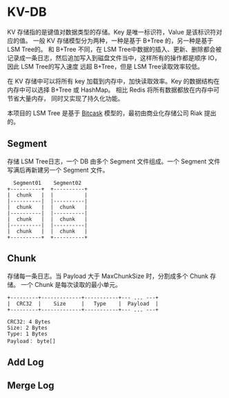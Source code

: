 # KV-DB

KV 存储指的是键值对数据类型的存储。Key 是唯一标识符，Value 是该标识符对应的值。 一般 KV 存储模型分为两种，一种是基于 B+Tree 的，另一种是基于 LSM Tree的。
和 B+Tree 不同，在 LSM Tree中数据的插入、更新、删除都会被记录成一条日志，然后追加写入到磁盘文件当中，这样所有的操作都是顺序 IO，因此 LSM Tree的写入速度
远超 B+Tree，但是 LSM Tree读取效率较低。

在 KV 存储中可以将所有 key 加载到内存中，加快读取效率。Key 的数据结构在内存中可以选择 B+Tree 或 HashMap。 相比 Redis 将所有数据都放在内存中可节省大量内存，
同时又实现了持久化功能。

本项目的 LSM Tree 是基于 [Bitcask](https://riak.com/assets/bitcask-intro.pdf) 模型的，最初由商业化存储公司 Riak 提出的。

## Segment

存储 LSM Tree日志，一个 DB 由多个 Segment 文件组成。一个 Segment 文件写满后再新建另一个 Segment 文件。

```
  Segment01    Segment02
+----------+  +----------+
|  chunk   |  |          |
|----------|  |----------|
|  chunk   |  |  chunk   |
|----------|  |----------|
|  chunk   |  |  chunk   |
|----------|  |----------|
|  chunk   |  |  chunk   |
+----------+  +----------+
```

## Chunk

存储每一条日志。当 Payload 大于 MaxChunkSize 时，分割成多个 Chunk 存储。
一个 Chunk 是每次读取的最小单元。

```
+---------+-------------+-----------+--- ... ---+
|  CRC32  |    Size     |   Type    |  Payload  |
+---------+-------------+-----------+--- ... ---+

CRC32: 4 Bytes
Size: 2 Bytes
Type: 1 Bytes
Payload： byte[]
```

## Add Log

## Merge Log